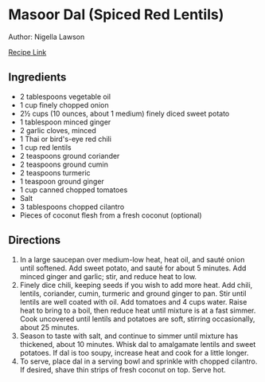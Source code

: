 # Masoor Dal (Spiced Red Lentils)

Author: Nigella Lawson

[Recipe Link](https://cooking.nytimes.com/recipes/7517-masoor-dal-spiced-red-lentils)

## Ingredients

- 2 tablespoons vegetable oil
- 1 cup finely chopped onion
- 2½ cups (10 ounces, about 1 medium) finely diced sweet potato
- 1 tablespoon minced ginger
- 2 garlic cloves, minced
- 1 Thai or bird's-eye red chili
- 1 cup red lentils
- 2 teaspoons ground coriander
- 2 teaspoons ground cumin
- 2 teaspoons turmeric
- 1 teaspoon ground ginger
- 1 cup canned chopped tomatoes
- Salt
- 3 tablespoons chopped cilantro
- Pieces of coconut flesh from a fresh coconut (optional)


## Directions 

1. In a large saucepan over medium-low heat, heat oil, and sauté onion until softened. Add sweet potato, and sauté for about 5 minutes. Add minced ginger and garlic; stir, and reduce heat to low.
2. Finely dice chili, keeping seeds if you wish to add more heat. Add chili, lentils, coriander, cumin, turmeric and ground ginger to pan. Stir until lentils are well coated with oil. Add tomatoes and 4 cups water. Raise heat to bring to a boil, then reduce heat until mixture is at a fast simmer. Cook uncovered until lentils and potatoes are soft, stirring occasionally, about 25 minutes.
3. Season to taste with salt, and continue to simmer until mixture has thickened, about 10 minutes. Whisk dal to amalgamate lentils and sweet potatoes. If dal is too soupy, increase heat and cook for a little longer.
4. To serve, place dal in a serving bowl and sprinkle with chopped cilantro. If desired, shave thin strips of fresh coconut on top. Serve hot.